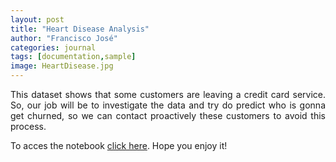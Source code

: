 ```yaml
---
layout: post
title: "Heart Disease Analysis"
author: "Francisco José"
categories: journal
tags: [documentation,sample]
image: HeartDisease.jpg
---
```


<p align="justify">	
This dataset shows that some customers are leaving a credit card service. So, our job will be to investigate the data and try do predict who is gonna get churned, so we can contact proactively these customers to avoid this process.
</p>

<p align="justify">
To acces the notebook <a href="https://rdzjr1997.github.io/Heart_Disease_Analysis.html">click here</a>. Hope you enjoy it!
</p>





